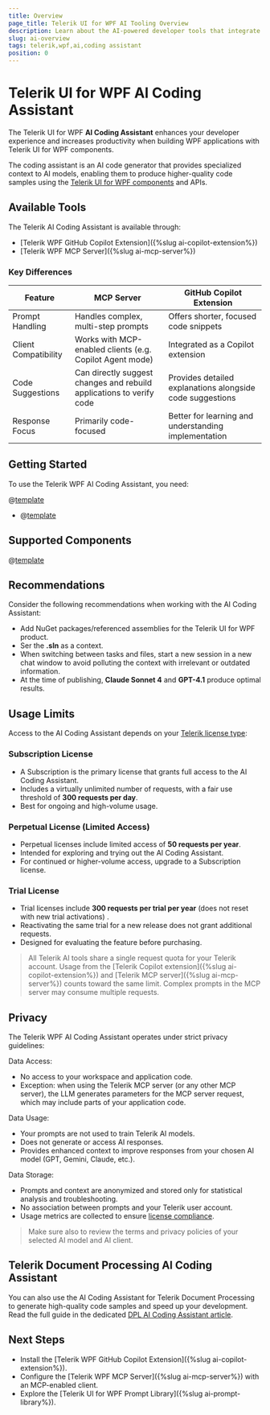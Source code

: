 ```yaml
---
title: Overview
page_title: Telerik UI for WPF AI Tooling Overview
description: Learn about the AI-powered developer tools that integrate with your IDE or code editor for greater productivity and enhanced developer experience.
slug: ai-overview
tags: telerik,wpf,ai,coding assistant
position: 0
---
```


# Telerik UI for WPF AI Coding Assistant

The Telerik UI for WPF __AI Coding Assistant__ enhances your developer experience and increases productivity when building WPF applications with Telerik UI for WPF components.

The coding assistant is an AI code generator that provides specialized context to AI models, enabling them to produce higher-quality code samples using the [Telerik UI for WPF components](https://www.telerik.com/products/wpf/overview.aspx) and APIs.

## Available Tools

The Telerik AI Coding Assistant is available through:

* [Telerik WPF GitHub Copilot Extension]({%slug ai-copilot-extension%})
* [Telerik WPF MCP Server]({%slug ai-mcp-server%})

### Key Differences

| Feature                | MCP Server                                                                | GitHub Copilot Extension                                   |
|------------------------|---------------------------------------------------------------------------|------------------------------------------------------------|
| Prompt Handling        | Handles complex, multi-step prompts                                       | Offers shorter, focused code snippets                      |
| Client Compatibility   | Works with MCP-enabled clients (e.g. Copilot Agent mode)         		 | Integrated as a Copilot extension                          |
| Code Suggestions       | Can directly suggest changes and rebuild applications to verify code      | Provides detailed explanations alongside code suggestions  |
| Response Focus         | Primarily code-focused                                                    | Better for learning and understanding implementation       |

## Getting Started

To use the Telerik WPF AI Coding Assistant, you need:

@[template](/_contentTemplates/ai-coding-assistant.md#getting-started)
* @[template](/_contentTemplates/ai-coding-assistant.md#number-of-requests)

## Supported Components

@[template](/_contentTemplates/ai-coding-assistant.md#supported-components)

## Recommendations

Consider the following recommendations when working with the AI Coding Assistant:

* Add NuGet packages/referenced assemblies for the Telerik UI for WPF product.
* Ser the __.sln__ as a context.
* When switching between tasks and files, start a new session in a new chat window to avoid polluting the context with irrelevant or outdated information.
* At the time of publishing, **Claude Sonnet 4** and **GPT-4.1** produce optimal results.

## Usage Limits

Access to the AI Coding Assistant depends on your [Telerik license type](https://www.telerik.com/purchase/faq/licensing-purchasing):

### Subscription License

* A Subscription is the primary license that grants full access to the AI Coding Assistant.
* Includes a virtually unlimited number of requests, with a fair use threshold of __300 requests per day__.
* Best for ongoing and high-volume usage.

### Perpetual License (Limited Access)

* Perpetual licenses include limited access of __50 requests per year__.
* Intended for exploring and trying out the AI Coding Assistant.
* For continued or higher-volume access, upgrade to a Subscription license.

### Trial License

* Trial licenses include __300 requests per trial per year__ (does not reset with new trial activations) .
* Reactivating the same trial for a new release does not grant additional requests.
* Designed for evaluating the feature before purchasing.

> All Telerik AI tools share a single request quota for your Telerik account. Usage from the [Telerik Copilot extension]({%slug ai-copilot-extension%}) and [Telerik MCP server]({%slug ai-mcp-server%}) counts toward the same limit. Complex prompts in the MCP server may consume multiple requests.

## Privacy

The Telerik WPF AI Coding Assistant operates under strict privacy guidelines:

Data Access:
* No access to your workspace and application code.
* Exception: when using the Telerik MCP server (or any other MCP server), the LLM generates parameters for the MCP server request, which may include parts of your application code.

Data Usage:
* Your prompts are not used to train Telerik AI models.
* Does not generate or access AI responses.
* Provides enhanced context to improve responses from your chosen AI model (GPT, Gemini, Claude, etc.).

Data Storage:
* Prompts and context are anonymized and stored only for statistical analysis and troubleshooting.
* No association between prompts and your Telerik user account.
* Usage metrics are collected to ensure [license compliance](#usage-limits).

> Make sure also to review the terms and privacy policies of your selected AI model and AI client.

## Telerik Document Processing AI Coding Assistant

You can also use the AI Coding Assistant for Telerik Document Processing to generate high-quality code samples and speed up your development.
Read the full guide in the dedicated [DPL AI Coding Assistant article](https://docs.telerik.com/devtools/document-processing/ai-coding-assistant/overview). 

## Next Steps

* Install the [Telerik WPF GitHub Copilot Extension]({%slug ai-copilot-extension%}).
* Configure the [Telerik WPF MCP Server]({%slug ai-mcp-server%}) with an MCP-enabled client.
* Explore the [Telerik UI for WPF Prompt Library]({%slug ai-prompt-library%}).